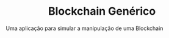 <h1 align="center"> Blockchain Genérico </h1>
<p> Uma aplicação para simular a manipulação de uma Blockchain</p>
